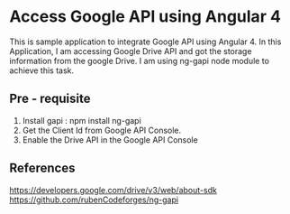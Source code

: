 # Access Google API using Angular 4

This is sample application to integrate Google API using Angular 4.
In this Application, I am accessing Google Drive API and got the storage information from the google Drive.
I am using ng-gapi node module to achieve this task. 

## Pre - requisite

1. Install gapi :  npm install ng-gapi
2. Get the Client Id from Google API Console.
3. Enable the Drive API in the Google API Console

## References

https://developers.google.com/drive/v3/web/about-sdk
https://github.com/rubenCodeforges/ng-gapi
